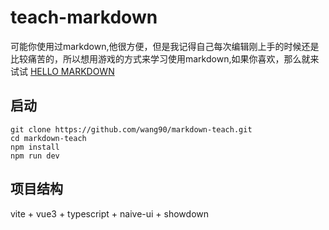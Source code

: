 
# teach-markdown

可能你使用过markdown,他很方便，但是我记得自己每次编辑刚上手的时候还是比较痛苦的，所以想用游戏的方式来学习使用markdown,如果你喜欢，那么就来试试 [HELLO MARKDOWN](./dist/index.html)

## 启动
`````
git clone https://github.com/wang90/markdown-teach.git
cd markdown-teach
npm install 
npm run dev
`````

## 项目结构
vite + vue3 + typescript + naive-ui + showdown
